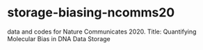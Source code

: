 # storage-biasing-ncomms20
data and codes for Nature Communicates 2020. Title: Quantifying Molecular Bias in DNA Data Storage
